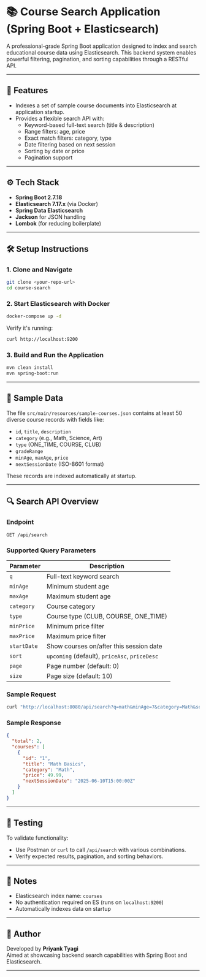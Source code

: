 # 📚 Course Search Application (Spring Boot + Elasticsearch)

A professional-grade Spring Boot application designed to index and search educational course data using Elasticsearch. This backend system enables powerful filtering, pagination, and sorting capabilities through a RESTful API.

---

## 🚀 Features

- Indexes a set of sample course documents into Elasticsearch at application startup.
- Provides a flexible search API with:
  - Keyword-based full-text search (title & description)
  - Range filters: age, price
  - Exact match filters: category, type
  - Date filtering based on next session
  - Sorting by date or price
  - Pagination support

---

## ⚙️ Tech Stack

- **Spring Boot 2.7.18**
- **Elasticsearch 7.17.x** (via Docker)
- **Spring Data Elasticsearch**
- **Jackson** for JSON handling
- **Lombok** (for reducing boilerplate)

---

## 🛠️ Setup Instructions

### 1. Clone and Navigate

```bash
git clone <your-repo-url>
cd course-search
```

### 2. Start Elasticsearch with Docker

```bash
docker-compose up -d
```

Verify it's running:

```bash
curl http://localhost:9200
```

### 3. Build and Run the Application

```bash
mvn clean install
mvn spring-boot:run
```

---

## 📁 Sample Data

The file `src/main/resources/sample-courses.json` contains at least 50 diverse course records with fields like:

- `id`, `title`, `description`
- `category` (e.g., Math, Science, Art)
- `type` (ONE_TIME, COURSE, CLUB)
- `gradeRange`
- `minAge`, `maxAge`, `price`
- `nextSessionDate` (ISO-8601 format)

These records are indexed automatically at startup.

---

## 🔍 Search API Overview

### Endpoint

```
GET /api/search
```

### Supported Query Parameters

| Parameter     | Description                                 |
|---------------|---------------------------------------------|
| `q`           | Full-text keyword search                    |
| `minAge`      | Minimum student age                         |
| `maxAge`      | Maximum student age                         |
| `category`    | Course category                             |
| `type`        | Course type (CLUB, COURSE, ONE_TIME)        |
| `minPrice`    | Minimum price filter                        |
| `maxPrice`    | Maximum price filter                        |
| `startDate`   | Show courses on/after this session date     |
| `sort`        | `upcoming` (default), `priceAsc`, `priceDesc` |
| `page`        | Page number (default: 0)                    |
| `size`        | Page size (default: 10)                     |

### Sample Request

```bash
curl "http://localhost:8080/api/search?q=math&minAge=7&category=Math&sort=priceAsc&page=0&size=5"
```

### Sample Response

```json
{
  "total": 2,
  "courses": [
    {
      "id": "1",
      "title": "Math Basics",
      "category": "Math",
      "price": 49.99,
      "nextSessionDate": "2025-06-10T15:00:00Z"
    }
  ]
}
```

---

## 🧪 Testing

To validate functionality:

- Use Postman or `curl` to call `/api/search` with various combinations.
- Verify expected results, pagination, and sorting behaviors.

---

## 📌 Notes

- Elasticsearch index name: `courses`
- No authentication required on ES (runs on `localhost:9200`)
- Automatically indexes data on startup

---

## 👤 Author

Developed by **Priyank Tyagi**  
Aimed at showcasing backend search capabilities with Spring Boot and Elasticsearch.

---